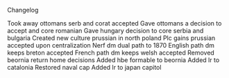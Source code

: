 Changelog

Took away ottomans serb and corat accepted
Gave ottomans a decision to accept and core romanian
Gave hungary decision to core serbia and bulgaria
Created new culture prussian in north poland
Plc gains prussian accepted upon centralization
Nerf dm dual path to 1870
English path dm keeps breton accepted
French path dm keeps welsh accepted
Removed beornia return home decisions
Added hbe formable to beornia
Added lr to catalonia
Restored naval cap
Added lr to japan capitol
